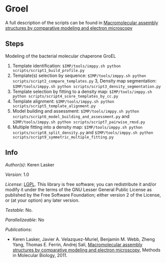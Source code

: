 # Groel

A full description of the scripts can be found in
[Macromolecular assembly structures by comparative modeling and electron microscopy](http://salilab.org/pdf/Lasker_MethodsMolBiol_2011.pdf)

## Steps
Modeling of the bacterial molecular chaperone GroEL

1. Template identification:
    `$IMP/tools/imppy.sh python scripts/script1_build_profile.py`
2. Template(s) selection by sequence: `$IMP/tools/imppy.sh python scripts/script2_compare_templates.py`
3, Density map segmentation: `$IMP/tools/imppy.sh python scripts/script3_density_segmentation.py`
4. Template selection by fitting to a density map: `$IMP/tools/imppy.sh python scripts/script4_score_templates_by_cc.py`
5. Template alignment: `$IMP/tools/imppy.sh python scripts/script5_template_alignment.py`
6. Model building and assessment: `$IMP/tools/imppy.sh python scripts/script6_model_building_and_assessment.py` and `$IMP/tools/imppy.sh python scripts/script7_pairwise_rmsd.py`
7. Multiple fitting into a density map: `$IMP/tools/imppy.sh python scripts/script8_split_density.py` and `$IMP/tools/imppy.sh python scripts/script9_symmetric_multiple_fitting.py`

## Info

_Author(s)_: Keren Lasker

_Version_: 1.0


_License_: [LGPL](http://www.gnu.org/licenses/old-licenses/lgpl-2.1.html).
This library is free software; you can redistribute it and/or
modify it under the terms of the GNU Lesser General Public
License as published by the Free Software Foundation; either
version 2 of the License, or (at your option) any later version.

_Testable_: No.

_Parallelizeable_: No

_Publications_:
 - Keren Lasker, Javier A. Velazquez-Muriel, Benjamin M. Webb, Zheng Yang, Thomas E. Ferrin, Andrej Sali, [Macromolecular assembly structures by comparative modeling and electron microscopy](http://salilab.org/pdf/Lasker_MethodsMolBiol_2011.pdf), Methods in Molecular Biology, 2011.